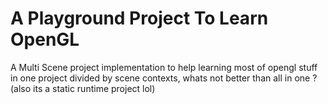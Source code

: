 # A Playground Project To Learn OpenGL
A Multi Scene project implementation to help learning most of opengl stuff in one project divided by scene contexts, whats not better than all in one ? (also its a static runtime project lol)